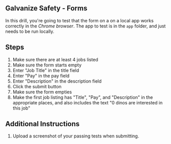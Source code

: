## Galvanize Safety - Forms

In this drill, you're going to test that the form on a on a local app works correctly in the *Chrome browser*. The app to test is in the `app` folder, and just needs to be run locally.

## Steps

1. Make sure there are at least 4 jobs listed
1. Make sure the form starts empty
1. Enter "Job Title" in the title field
1. Enter "Pay" in the pay field
1. Enter "Description" in the description field
1. Click the submit button
1. Make sure the form empties
1. Make the first job listing has "Title", "Pay", and "Description" in the appropriate places, and also includes the text "0 dinos are interested in this job"

## Additional Instructions

1. Upload a screenshot of your passing tests when submitting.
